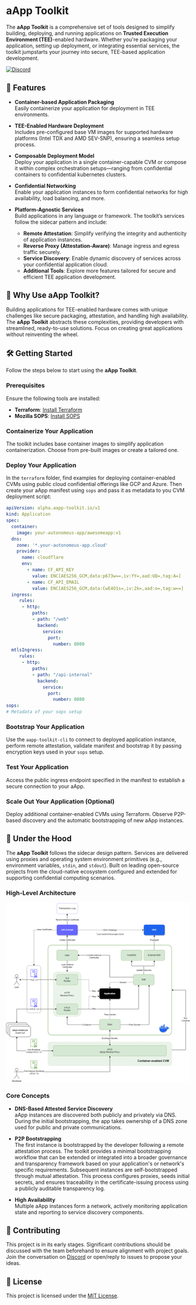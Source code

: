 
# aApp Toolkit

The **aApp Toolkit** is a comprehensive set of tools designed to simplify building, deploying, and running applications on **Trusted Execution Environment (TEE)**-enabled hardware. Whether you're packaging your application, setting up deployment, or integrating essential services, the toolkit jumpstarts your journey into secure, TEE-based application development.

[![Discord](https://img.shields.io/badge/DISCORD-COMMUNITY-informational?style=for-the-badge&logo=discord)](https://discord.gg/fWwMSZdBF2)

## 🚀 Features

- **Container-based Application Packaging**  
  Easily containerize your application for deployment in TEE environments.

- **TEE-Enabled Hardware Deployment**  
  Includes pre-configured base VM images for supported hardware platforms (Intel TDX and AMD SEV-SNP), ensuring a seamless setup process.

- **Composable Deployment Model**  
  Deploy your application in a single container-capable CVM or compose it within complex orchestration setups—ranging from confidential containers to confidential kubernetes clusters.

- **Confidential Networking**  
  Enable your application instances to form confidential networks for high availability, load balancing, and more.

- **Platform-Agnostic Services**  
  Build applications in any language or framework. The toolkit’s services follow the sidecar pattern and include:
  - **Remote Attestation**: Simplify verifying the integrity and authenticity of application instances.
  - **Reverse Proxy (Attestation-Aware)**: Manage ingress and egress traffic securely.
  - **Service Discovery**: Enable dynamic discovery of services across your confidential application cloud.
  - **Additional Tools**: Explore more features tailored for secure and efficient TEE application development.

## 🎯 Why Use aApp Toolkit?

Building applications for TEE-enabled hardware comes with unique challenges like secure packaging, attestation, and handling high availability. The **aApp Toolkit** abstracts these complexities, providing developers with streamlined, ready-to-use solutions. Focus on creating great applications without reinventing the wheel.

## 🛠️ Getting Started

Follow the steps below to start using the **aApp Toolkit**.

### Prerequisites

Ensure the following tools are installed:
- **Terraform**: [Install Terraform](https://developer.hashicorp.com/terraform/install)  
- **Mozilla SOPS**: [Install SOPS](https://github.com/getsops/sops/releases)

### Containerize Your Application

The toolkit includes base container images to simplify application containerization. Choose from pre-built images or create a tailored one.

### Deploy Your Application

In the `terraform` folder, find examples for deploying container-enabled CVMs using public cloud confidential offerings like GCP and Azure. Then create your aApp manifest using `sops` and pass it as metadata to you CVM deployment script:

```yaml
apiVersion: alpha.aapp-toolkit.io/v1
kind: Application
spec:
  container:
    image: your-autonomous-app/awesomeapp:v1
  dns:
    zone: '*.your-autonomous-app.cloud'
    provider: 
      name: cloudflare
      env:
        - name: CF_API_KEY
          value: ENC[AES256_GCM,data:p673w==,iv:YY=,aad:UQ=,tag:A=]
        - name: CF_API_EMAIL
          value: ENC[AES256_GCM,data:CwE4O1s=,iv:2k=,aad:o=,tag:w==]
  ingress:
     rules:
      - http:
          paths:
          - path: "/web"
            backend:
              service:
                port:
                  number: 8080
  mtlsIngress:
     rules:
      - http:
          paths:
          - path: "/api-internal"
            backend:
              service:
                port:
                  number: 8080
sops:
# Metadata of your sops setup
```

### Bootstrap Your Application

Use the `aapp-toolkit-cli` to connect to deployed application instance, perform remote attestation, validate manifest and bootstrap it by passing encryption keys used in your `sops` setup.

### Test Your Application

Access the public ingress endpoint specified in the manifest to establish a secure connection to your aApp.

### Scale Out Your Application (Optional)

Deploy additional container-enabled CVMs using Terraform. Observe P2P-based discovery and the automatic bootstrapping of new aApp instances.

## 🧰 Under the Hood

The **aApp Toolkit** follows the sidecar design pattern. Services are delivered using proxies and operating system environment primitives (e.g., environment variables, `stdin`, and `stdout`). Built on leading open-source projects from the cloud-native ecosystem configured and extended for supporting confidential computing scenarios.

### High-Level Architecture

![High-level design](docs/assets/high-level-architecture.png)

### Core Concepts

- **DNS-Based Attested Service Discovery**  
  aApp instances are discovered both publicly and privately via DNS. During the initial bootstrapping, the app takes ownership of a DNS zone used for public and private communications.

- **P2P Bootstrapping**  
  The first instance is bootstrapped by the developer following a remote attestation process. The toolkit provides a minimal bootstrapping workflow that can be extended or integrated into a broader governance and transparency framework based on your application's or network's specific requirements. Subsequent instances are self-bootstrapped through mutual attestation. This process configures proxies, seeds initial secrets, and ensures traceability in the certificate-issuing process using a publicly auditable transparency log. 

- **High Availability**  
  Multiple aApp instances form a network, actively monitoring application state and reporting to service discovery components.

## 🤝 Contributing

This project is in its early stages. Significant contributions should be discussed with the team beforehand to ensure alignment with project goals. Join the conversation on [Discord](https://discord.gg/fWwMSZdBF2) or open/reply to issues to propose your ideas.

## 📄 License

This project is licensed under the [MIT License](LICENSE).
